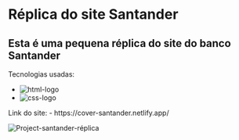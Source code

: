 <h1>Réplica do site Santander</h1>

<h2>Esta é uma pequena réplica do site do banco Santander</h2>

Tecnologias usadas:
  - <img src="https://img.shields.io/badge/HTML5-E34F26?style=for-the-badge&logo=html5&logoColor=white" alt="html-logo"/>
  - <img src="https://img.shields.io/badge/CSS3-1572B6?style=for-the-badge&logo=css3&logoColor=white" alt="css-logo"/>

<p>Link do site:
  - https://cover-santander.netlify.app/
</p>

![Project-santander-réplica](https://github.com/AssiralSilva/Project_Santander/assets/92412733/e8790e2a-401d-495a-b56c-4112adced89b)
